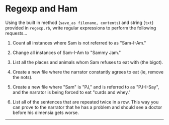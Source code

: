 # Regexp and Ham

Using the built in method (`save_as filename, contents`) and string (`txt`) provided in `regexp.rb`, write regular expressions to perform the following requests...

1. Count all instances where Sam is not referred to as "Sam-I-Am."

2. Change all instances of Sam-I-Am to "Sammy Jam."

3. List all the places and animals whom Sam refuses to eat with (the bigot).

4. Create a new file where the narrator constantly agrees to eat (ie, remove the nots).

5. Create a new file where "Sam" is "PJ," and is referred to as "PJ-I-Say", and the narrator is being forced to eat "curds and whey."

6. List all of the sentences that are repeated twice in a row. This way you can prove to the narrator that he has a problem and should see a doctor before his dimensia gets worse.

---

